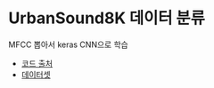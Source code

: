 # UrbanSound8K 데이터 분류
MFCC 뽑아서 keras CNN으로 학습

* [코드 출처](https://github.com/mikesmales/Udacity-ML-Capstone)
* [데이터셋](https://www.kaggle.com/chrisfilo/urbansound8k)
